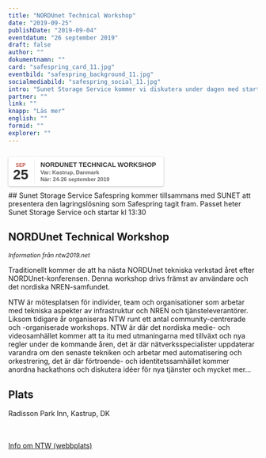 ```yaml
---
title: "NORDUnet Technical Workshop"
date: "2019-09-25"
publishDate: "2019-09-04"
eventdatum: "26 september 2019"
draft: false
author: ""
dokumentnamn: ""
card: "safespring_card_11.jpg"
eventbild: "safespring_background_11.jpg"
socialmediabild: "safespring_social_11.jpg"
intro: "Sunet Storage Service kommer vi diskutera under dagen med start 13:30."
partner: ""
link: ""
knapp: "Läs mer"
english: ""
formid: ""
explorer: ""
---
```

<style>
.safespring-event .desc .des,.safespring-event .desc .hed{font-family:Hind,sans-serif;overflow:hidden}.safespring-event{display:inline-block;position:relative;cursor:default;background:#fff;font-family:Hind,sans-serif;font-weight:600;color:#323232!important;font-size:15px;line-height:100%;-webkit-box-shadow:0 0 0 .5px rgba(50,50,93,.17),0 2px 5px 0 rgba(50,50,93,.1),0 1px 1.5px 0 rgba(0,0,0,.07),0 1px 2px 0 rgba(0,0,0,.08),0 0 0 0 transparent!important;-moz-box-shadow:0 0 0 .5px rgba(50,50,93,.17),0 2px 5px 0 rgba(50,50,93,.1),0 1px 1.5px 0 rgba(0,0,0,.07),0 1px 2px 0 rgba(0,0,0,.08),0 0 0 0 transparent!important;box-shadow:0 0 0 .5px rgba(50,50,93,.17),0 2px 5px 0 rgba(50,50,93,.1),0 1px 1.5px 0 rgba(0,0,0,.07),0 1px 2px 0 rgba(0,0,0,.08),0 0 0 0 transparent!important;-webkit-border-radius:4px;border-radius:4px}.safespring-event .date{width:50px;height:60px;float:left;position:relative}.safespring-event .date .bdr1,.safespring-event .date .bdr2{width:1px;height:50px;position:absolute;z-index:100;top:5px}.safespring-event .date .mon{display:block;text-align:center;padding:12px 0 0;font-size:10px;color:#bf5549;font-weight:700;line-height:110%;text-transform:uppercase}.safespring-event .date .day{display:block;text-align:center;padding:0 0 8px;font-size:28px;font-weight:700;color:#333;line-height:100%}.safespring-event .date .bdr1{background:#eaeaea;right:-3px}.safespring-event .date .bdr2{background:#fff;right:-4px}.safespring-event .desc{height:60px;float:left;position:relative;padding:0 15px 0 0}.safespring-event .desc p{margin:0;display:block;text-align:left;padding:10px 0 0 15px;font-size:11px;color:#666;line-height:130%}.safespring-event .desc .hed{height:15px;display:block;margin-bottom:0;font-size:13px;line-height:110%;color:#333;text-transform:uppercase}.safespring-event .desc .des{height:28px;display:block}.safespring-event-selected{background-color:#f4f4f4}.addeventatc .alarm_reminder,.addeventatc .all_day_event,.addeventatc .attendees,.addeventatc .calname,.addeventatc .date_format,.addeventatc .recurring,.addeventatc .status,.addeventatc .uid,.safespring-event .client,.safespring-event .description,.safespring-event .end,.safespring-event .facebook_event,.safespring-event .location,.safespring-event .method,.safespring-event .organizer,.safespring-event .organizer_email,.safespring-event .start,.safespring-event .timezone,.safespring-event .title,.safespring-event .transp{display:none!important}
</style>

<div style="clear:both;padding:10px 0px 10px 0px;">
	<div class="safespring-event" data-styling="none">
		<div class="date">
			<span class="mon">SEP</span>
			<span class="day">25</span>
			<div class="bdr1"></div>
			<div class="bdr2"></div>
		</div>
		<div class="desc">
			<p>
				<strong class="hed">NORDUnet Technical Workshop</strong>
				<span class="des">Var: Kastrup, Danmark<br />När: 24-26 september 2019</span>
			</p>
		</div>
	</div>
	</div>
## Sunet Storage Service
Safespring kommer tillsammans med SUNET att presentera den lagringslösning som Safespring tagit fram. Passet heter Sunet Storage Service och startar kl 13:30

## NORDUnet Technical Workshop

<p style="font-size: 12px;"><i>Information från ntw2019.net</i></p>

Traditionellt kommer de att ha nästa NORDUnet tekniska verkstad året efter NORDUnet-konferensen. Denna workshop drivs främst av användare och det nordiska NREN-samfundet.

NTW är mötesplatsen för individer, team och organisationer som arbetar med tekniska aspekter av infrastruktur och NREN och tjänsteleverantörer. Liksom tidigare år organiseras NTW runt ett antal community-centrerade och -organiserade workshops. NTW är där det nordiska medie- och videosamhället kommer att ta itu med utmaningarna med tillväxt och nya regler under de kommande åren, det är där nätverksspecialister uppdaterar varandra om den senaste tekniken och arbetar med automatisering och orkestrering, det är där förtroende- och identitetssamhället kommer anordna hackathons och diskutera idéer för nya tjänster och mycket mer...


## Plats
Radisson Park Inn, Kastrup, DK

<br><br>
<a href="https://events.nordu.net/display/NTW2019/Welcome" id="button">Info om NTW (webbplats)</a>
